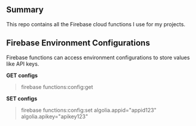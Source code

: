 ## Summary

This repo contains all the Firebase cloud functions I use for my projects.

## Firebase Environment Configurations

Firebase functions can access environment configurations to store values like API keys.

**GET configs**
> firebase functions:config:get

**SET configs**
> firebase functions:config:set algolia.appid="appid123" algolia.apikey="apikey123"

